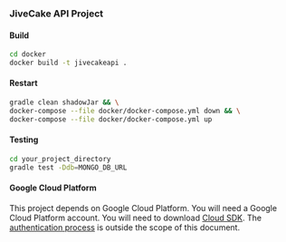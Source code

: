 ### JiveCake API Project

#### Build

```sh
cd docker
docker build -t jivecakeapi .
```

#### Restart

```sh
gradle clean shadowJar && \
docker-compose --file docker/docker-compose.yml down && \
docker-compose --file docker/docker-compose.yml up
```

#### Testing

```sh
cd your_project_directory
gradle test -Ddb=MONGO_DB_URL
```

#### Google Cloud Platform

This project depends on Google Cloud Platform. You will need a Google Cloud Platform account. You will need to download [Cloud SDK](https://cloud.google.com/sdk/). The [authentication process](https://developers.google.com/identity/protocols/application-default-credentials) is outside the scope of this document.